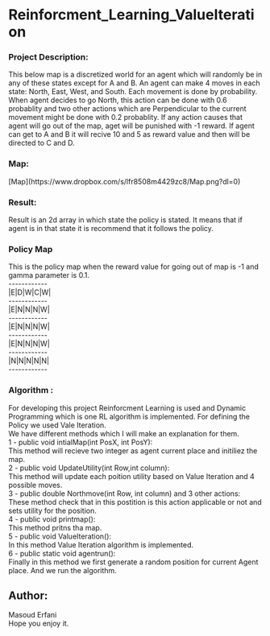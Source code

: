 # Reinforcment_Learning_ValueIteration

<h3> Project Description: </h3>
This below map is a discretized world for an agent which will randomly be in any of these states except for A and B.
An agent can make 4 moves in each state: North, East, West, and South. Each movement is done by probability.
When agent decides to go North, this action can be done with 0.6 probablity and two other actions which are Perpendicular to the
current movement might be done with 0.2 probablity. If any action causes that agent will go out of the map, aget will be punished with 
-1 reward. If agent can get to A and B it will recive 10 and 5 as reward value and then will be directed to C and D. </br>
<h3> Map:</h3>
[Map](https://www.dropbox.com/s/lfr8508m4429zc8/Map.png?dl=0) </br>
<h3> Result: </h3>
Result is an 2d array in which state the policy is stated. It means that if agent is in that state it is recommend that it follows the policy.
<h3> Policy Map </h3>
This is the policy map when the reward value for going out of map is -1 and gamma parameter is 0.1. </br>
------------</br>
|E|D|W|C|W|</br>
------------</br>
|E|N|N|N|W|</br>
------------</br>
|E|N|N|N|W|</br>
------------</br>
|E|N|N|N|W|</br>
------------</br>
|N|N|N|N|N|</br>
------------</br>
<h3> Algorithm : </h3>
For developing this project Reinforcment Learning is used and Dynamic Programming which is one RL algorithm is implemented.
For defining the Policy we used Vale Iteration. </br>
We have different methods which I will make an explanation for them. </br>
1 - public void intialMap(int PosX, int PosY): </br>
This method will recieve two integer as agent current place and initiliez the map. </br>
2 - public void  UpdateUtility(int Row,int column): </br>
This method will update each poition utility based on Value Iteration and 4 possible moves. </br>
3 - public double Northmove(int Row, int column) and 3 other actions: </br>
These method check that in this postition is this action applicable or not and sets utility for the position. </br>
4 - public void printmap(): </br>
This method pritns tha map. </br>
5 - public void ValueIteration(): </br>
In this method Value Iteration algorithm is implemented. </br>
6 - public static void agentrun(): </br>
Finally in this method we first generate a random position for current Agent place. And we run the algorithm. </br>

<h2> Author:</h2>
Masoud Erfani </br>
Hope you enjoy it.
